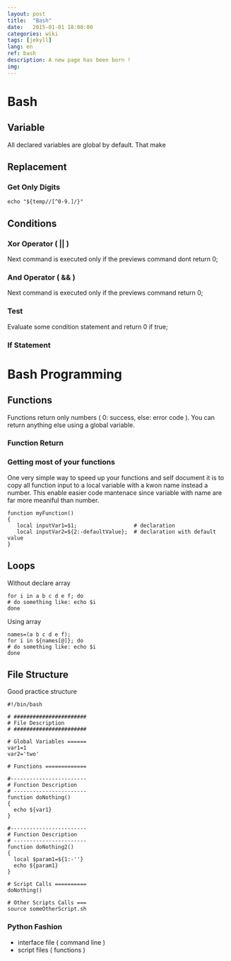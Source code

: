 ```yaml
---
layout: post
title:  "Bash"
date:   2015-01-01 18:00:00
categories: wiki
tags: [jekyll]
lang: en
ref: bash
description: A new page has been born !
img: 
---
```


# Bash

## Variable

All declared variables are global by default. That make 

## Replacement

### Get Only Digits

```
echo "${temp//[^0-9.]/}"
```

## Conditions

### Xor Operator ( || )

Next command is executed only if the previews command dont return 0;

### And Operator ( && )

Next command is executed only if the previews command return 0;

### Test

Evaluate some condition statement and return 0 if true;

### If Statement

# Bash Programming

## Functions

Functions return only numbers ( 0: success, else: error code ). You can return anything else using a global variable.

### Function Return

### Getting most of your functions

One very simple way to speed up your functions and self document it is to copy all function input to a local variable with a kwon name instead a number. This enable easier code mantenace since variable with name are far more meaniful than number.

```
function myFunction()
{
   local inputVar1=$1;                  # declaration
   local inputVar2=${2:-defaultValue};  # declaration with default value
}
```

## Loops

Without declare array
```
for i in a b c d e f; do
# do something like: echo $i
done
```

Using array
```
names=(a b c d e f);
for i in ${names[@]}; do
# do something like: echo $i
done
```

## File Structure

Good practice structure

```
#!/bin/bash

# #######################
# File Description
# #######################

# Global Variables ======
var1=1
var2='two'

# Functions =============

#------------------------
# Function Description
# -----------------------
function doNothing()
{
  echo ${var1}
}

#------------------------
# Function Description
# -----------------------
function doNothing2()
{
  local $param1=${1:-''}
  echo ${param1}
}

# Script Calls ==========
doNothing()

# Other Scripts Calls ===
source someOtherScript.sh
```

### Python Fashion

 * interface file ( command line )
 * script files ( functions )
